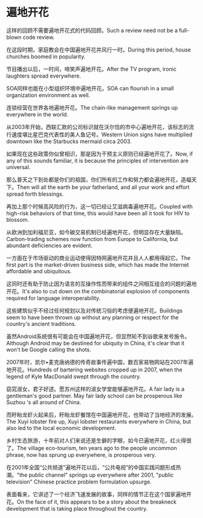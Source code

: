 # 遍地开花

<p><span class="chinese">这样的回顾不需要遍地开花式的代码回顾。</span><span class="english">Such a review need not be a full-blown code review.</span></p>

<p><span class="chinese">在这段时期，家庭教会在中国遍地开花并风行一时。</span><span class="english">During this period, house churches boomed in popularity.</span></p>

<p><span class="chinese">节目播出以后，一时间，啼笑声遍地开花。</span><span class="english">After the TV program, ironic laughters spread everywhere.</span></p>

<p><span class="chinese">SOA同样也能在小型组织环境中遍地开花。</span><span class="english">SOA can flourish in a small organization environment as well.</span></p>

<p><span class="chinese">连锁经营在世界各地遍地开花。</span><span class="english">The chain-like management springs up everywhere in the world.</span></p>

<p><span class="chinese">从2003年开始，西联汇款的公司标识就在沃尔恰的市中心遍地开花，该标志的流行速度堪比星巴克代表性的美人鱼记号。</span><span class="english">Western Union signs have multiplied downtown like the Starbucks mermaid circa 2003.</span></p>

<p><span class="chinese">如果现在这些政策你似曾相识，那是因为干预主义原则已经遍地开花了。</span><span class="english">Now, if any of this sounds familiar, it is because the principles of intervention are universal.</span></p>

<p><span class="chinese">那么普天之下到处都是你们的祖国，你们所有的工作和努力都会遍地开花，造福天下。</span><span class="english">Then will all the earth be your fatherland, and all your work and effort spread forth blessings.</span></p>

<p><span class="chinese">再加上那个时候高风险的行为，这一切已经让艾滋病毒遍地开花。</span><span class="english">Coupled with high-risk behaviors of that time, this would have been all it took for HIV to blossom.</span></p>

<p><span class="chinese">从欧洲到加利福尼亚，如今碳交易机制已经遍地开花，但明显存在大量缺陷。</span><span class="english">Carbon-trading schemes now function from Europe to California, but abundant deficiencies are evident.</span></p>

<p><span class="chinese">一方面在于市场驱动的商业运动使得因特网遍地开花并且人人都用得起它。</span><span class="english">The first part is the market-driven business side, which has made the Internet affordable and ubiquitous.</span></p>

<p><span class="chinese">这同时还有助于防止因为语言的互操作性而带来的组件之间相互组合的问题的遍地开花。</span><span class="english">It's also to cut down on the combinatorial explosion of components required for language interoperability.</span></p>

<p><span class="chinese">这些建筑似乎不经过任何规划以及对传统习俗的考虑便遍地开花。</span><span class="english">Buildings seem to have been thrown up without any planning or respect for the country's ancient traditions.</span></p>

<p><span class="chinese">虽然Android系统很有可能会在中国遍地开花，但显然轮不到谷歌来发号施令。</span><span class="english">Although Android may be destined for ubiquity in China, it's clear that it won't be Google calling the shots.</span></p>

<p><span class="chinese">2007年时，凯尔•麦克唐纳德的传奇故事传遍中国，数百家易物网站在2007年遍地开花。</span><span class="english">Hundreds of bartering websites cropped up in 2007, when the legend of Kyle MacDonald swept through the country.</span></p>

<p><span class="chinese">窈窕淑女，君子好逑。愿苏州这样的淑女学堂能够遍地开花。</span><span class="english">A fair lady is a gentleman's good partner. May fair lady school can be prosperous like Suzhou 's all around of China.</span></p>

<p><span class="chinese">而盱眙龙虾火起来后，盱眙龙虾餐馆在中国遍地开花，也带动了当地经济的发展。</span><span class="english">The Xuyi lobster fire up, Xuyi lobster restaurants everywhere in China, but also led to the local economic development.</span></p>

<p><span class="chinese">乡村生态旅游，十年前对人们来说还是生僻的字眼，如今已遍地开花，红火得很了。</span><span class="english">The village eco-tourism, ten years ago to the people uncommon phrase, now has sprung up everywhere, is prosperous very.</span></p>

<p><span class="chinese">在2001年全国“公共频道”遍地开花以后，“公共电视”的中国实践问题形成热潮。</span><span class="english">"the public channel" springs up everywhere after 2001, "public television" Chinese practice problem formulation upsurge.</span></p>

<p><span class="chinese">表面看来，它讲述了一个经济飞速发展的故事，同样的情节正在这个国家遍地开花。</span><span class="english">On the face of it, this appears to be a story about the breakneck development that is taking place throughout the country.</span></p>

